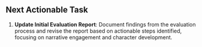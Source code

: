 ## Next Actionable Task

1. **Update Initial Evaluation Report**: Document findings from the evaluation process and revise the report based on actionable steps identified, focusing on narrative engagement and character development.
